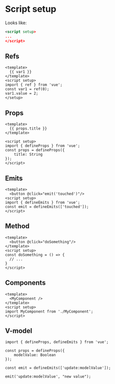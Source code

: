 # Script setup
Looks like:
```xml
<script setup>
...
</script>
```

## Refs
```vue
<template>
  {{ var1 }}
</template>
<script setup>
import { ref } from 'vue';
const var1 = ref(0);
var1.value = 2;
</setup>
```

## Props
```
<template>
  {{ props.title }}
</template>

<script setup>
import { defineProps } from 'vue';
const props = defineProps({
    title: String
});
</script>
```

## Emits
```
<template>
  <button @click="emit('touched')"/>
<script setup>
import { defineEmits } from 'vue';
const emit = defineEmits(['touched']);
</script>
```

## Method
```
<template>
  <button @click="doSomething"/>
</template>
<script setup>
const doSomething = () => {
  // ...
}
</script>
```

## Components
```
<template>
  <MyComponent />
</template>
<script setup>
import MyComponent from './MyComponent';
</script>
```

## V-model
```
import { defineProps, defineEmits } from 'vue';

const props = defineProps({
    modelValue: Boolean
});

const emit = defineEmits(['update:modelValue']);

emit('update:modelValue', "new value");
```
